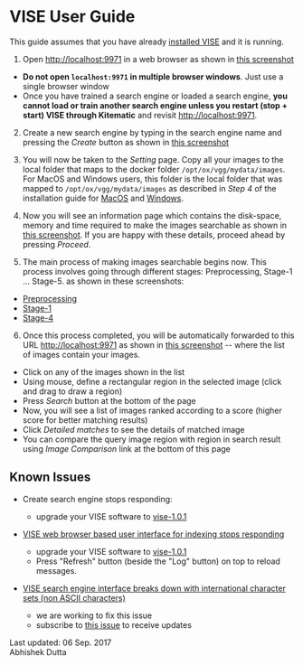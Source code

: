 # VISE User Guide

This guide assumes that you have already [installed VISE](INSTALL.md) and it is running. 

 1. Open [http://localhost:9971](http://localhost:9971) in a web browser as shown in [this screenshot](docs/help/vise/img/vise_home.png)
   * **Do not open `localhost:9971` in multiple browser windows**. Just use a single browser window
   * Once you have trained a search engine or loaded a search engine, **you cannot load or train another search engine unless you restart (stop + start) VISE through Kitematic** and revisit [http://localhost:9971](http://localhost:9971).

 2. Create a new search engine by typing in the search engine name and pressing the *Create* button as shown in [this screenshot](docs/help/vise/img/vise_training_create_search_engine.png)

 3. You will now be taken to the *Setting* page. Copy all your images to the local folder 
that maps to the docker folder `/opt/ox/vgg/mydata/images`. For MacOS and 
Windows users, this folder is the local folder that was mapped to 
`/opt/ox/vgg/mydata/images` as described in *Step 4* of the installation guide for 
[MacOS](INSTALL-MacOS.md) and [Windows](INSTALL-Windows.md).
   
 4. Now you will see an information page which contains the disk-space, memory and time required to make the images searchable as shown in [this screenshot](docs/help/vise/img/vise_training_info.png). If you are happy with these details, proceed ahead by pressing *Proceed*.

 5. The main process of making images searchable begins now. This process involves going through different stages: Preprocessing, Stage-1 ... Stage-5. as shown in these screenshots:
   * [Preprocessing](docs/help/vise/img/vise_training_preprocess.png)
   * [Stage-1](docs/help/vise/img/vise_training_stage1.png)
   * [Stage-4](docs/help/vise/img/vise_training_stage4.png)

 6. Once this process completed, you will be automatically forwarded to this URL [http://localhost:9971](http://localhost:9971) as shown in [this screenshot](docs/help/vise/img/vise_load_ox5k.png) -- where the list of images contain your images.
   * Click on any of the images shown in the list
   * Using mouse, define a rectangular region in the selected image (click and drag to draw a region)
   * Press *Search* button at the bottom of the page
   * Now, you will see a list of images ranked according to a score (higher score for better matching results)
   * Click *Detailed matches* to see the details of matched image
   * You can compare the query image region with region in search result using *Image Comparison* link at the bottom of this page

## Known Issues
 * Create search engine stops responding:
   * upgrade your VISE software to [vise-1.0.1](https://gitlab.com/vgg/vise/tags/vise-1.0.1)

 * [VISE web browser based user interface for indexing stops responding](https://gitlab.com/vgg/vise/issues/11)
   * upgrade your VISE software to [vise-1.0.1](https://gitlab.com/vgg/vise/tags/vise-1.0.1)
   * Press "Refresh" button (beside the "Log" button) on top to reload messages.

 * [VISE search engine interface breaks down with international character sets (non ASCII characters)](https://gitlab.com/vgg/vise/issues/15)
   * we are working to fix this issue
   * subscribe to [this issue](https://gitlab.com/vgg/vise/issues/15) to receive updates

Last updated: 06 Sep. 2017  
Abhishek Dutta


